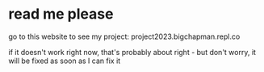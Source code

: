 # read me please
go to this website to see my project: project2023.bigchapman.repl.co

if it doesn't work right now, that's probably about right - but don't worry, it will be fixed as soon as I can fix it
